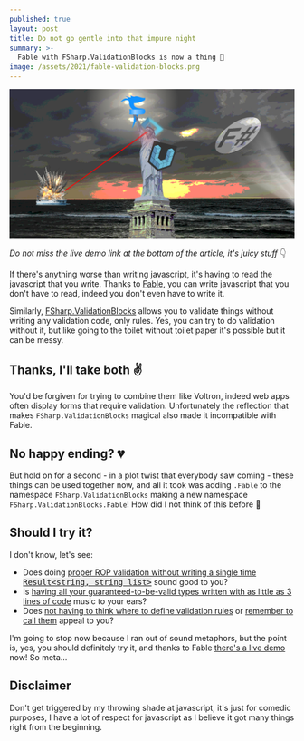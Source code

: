 ```yaml
---
published: true
layout: post
title: Do not go gentle into that impure night
summary: >-
  Fable with FSharp.ValidationBlocks is now a thing 💙
image: /assets/2021/fable-validation-blocks.png
---
```


![splash](/assets/2021/fable-validation-blocks.png)

<div class="message">
  <p>
    <i>
      Do not miss the live demo link at the bottom of the article, it's juicy stuff
    </i>👇
  </p>
</div>

If there's anything worse than writing javascript, it's having to read the javascript that you write. Thanks to [Fable](https://fable.io), you can write javascript that you don't have to read, indeed you don't even have to write it.

Similarly, [FSharp.ValidationBlocks](https://github.com/lfr/FSharp.ValidationBlocks) allows you to validate things without writing any validation code, only rules. Yes, you can try to do validation without it, but like going to the toilet without toilet paper it's possible but it can be messy.

## Thanks, I'll take both ✌

You'd be forgiven for trying to combine them like Voltron, indeed web apps often display forms that require validation. Unfortunately the reflection that makes `FSharp.ValidationBlocks` magical also made it incompatible with Fable.

## No happy ending? 💔

But hold on for a second - in a plot twist that everybody saw coming - these things can be used together now, and all it took was adding `.Fable` to the namespace `FSharp.ValidationBlocks` making a new namespace `FSharp.ValidationBlocks.Fable`! How did I not think of this before 🤔

## Should I try it?

I don't know, let's see:

* Does doing <u>proper ROP validation without writing a single time <span style="font-family: monospace; background: #eee">Result<string, string list></span></u> sound good to you?
* Is <u>having all your guaranteed-to-be-valid types written with as little as 3 lines of code</u> music to your ears?
* Does <u>not having to think where to define validation rules</u> or <u>remember to call them</u> appeal to you?

I'm going to stop now because I ran out of sound metaphors, but the point is, yes, you should definitely try it, and thanks to Fable [there's a live demo](https://impure.fun/FSharp.ValidationBlocks/demo/) now! So meta…

## Disclaimer

Don't get triggered by my throwing shade at javascript, it's just for comedic purposes, I have a lot of respect for javascript as I believe it got many things right from the beginning.
